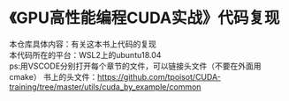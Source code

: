 # 《GPU高性能编程CUDA实战》代码复现       
 本仓库具体内容：有关这本书上代码的复现  
 本代码所在的平台：WSL2上的ubuntu18.04  
 ps:用VSCODE分别打开每个章节的文件，可以链接头文件（不要在外面用cmake）
 书上的头文件：https://github.com/tpoisot/CUDA-training/tree/master/utils/cuda_by_example/common
